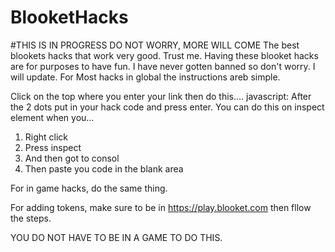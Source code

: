 # BlooketHacks
#THIS IS IN PROGRESS DO NOT WORRY, MORE WILL COME
The best blookets hacks that work very good. Trust me.
Having these blooket hacks are for purposes to have fun. I have never gotten banned so don't worry. I will update. For Most hacks in global the instructions areb simple. 

Click on the top where you enter your link then do this....      javascript:
After the 2 dots put in your hack code and press enter. 
You can do this on inspect element when you...

1. Right click
2. Press inspect
3. And then got to consol
4. Then paste you code in the blank area


For in game hacks, do the same thing. 

For adding tokens, make sure to be in https://play.blooket.com then fllow the steps. 

YOU DO NOT HAVE TO BE IN A GAME TO DO THIS.
